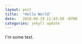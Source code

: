 ```yaml
---
layout: post
title:  "Hello World"
date:   2018-04-19 11:43:50 -0700
categories: jekyll update
---
```


I'm some text.

